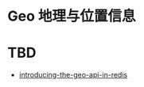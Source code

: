 # Geo 地理与位置信息

# TBD

- [introducing-the-geo-api-in-redis](http://cristian.regolo.cc/2015/07/07/introducing-the-geo-api-in-redis.html)
